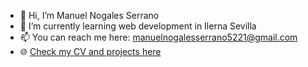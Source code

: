 - 👋 Hi, I’m Manuel Nogales Serrano
- 🌱 I’m currently learning web development in Ilerna Sevilla
- 📫 You can reach me here: manuelnogalesserrano5221@gmail.com
- 🌐 [Check my CV and projects here](https://m.nogales.vercel.app)
<!---
M-nogales/M-nogales is a ✨ special ✨ repository because its `README.md` (this file) appears on your GitHub profile.
You can click the Preview link to take a look at your changes.
- 💞️ I’m looking to collaborate on ...
- 👀 I’m interested in ...
--->
